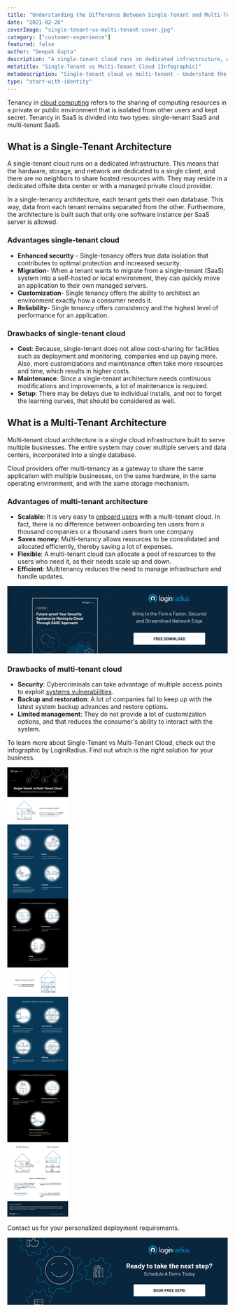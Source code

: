 ```yaml
---
title: "Understanding the Difference Between Single-Tenant and Multi-Tenant Cloud [Infographic]"
date: "2021-02-26"
coverImage: "single-tenant-vs-multi-tenant-cover.jpg"
category: ["customer-experience"]
featured: false 
author: "Deepak Gupta"
description: "A single-tenant cloud runs on dedicated infrastructure, while a multi-tenant cloud is a single cloud infrastructure built to serve multiple businesses. Check out the infographic by LoginRadius to understand the difference between the two and find out which is the right solution for your business."
metatitle: "Single-Tenant vs Multi-Tenant Cloud [Infographic]"
metadescription: "Single-tenant cloud vs multi-tenant - Understand the difference between SAAS architecture. Check out the infographic to find the right solution for your business."
type: "start-with-identity"
---
```



Tenancy in [cloud computing](https://www.loginradius.com/blog/start-with-identity/2021/01/identity-management-in-cloud-computing/) refers to the sharing of computing resources in a private or public environment that is isolated from other users and kept secret. Tenancy in SaaS is divided into two types: single-tenant SaaS and multi-tenant SaaS.


## What is a Single-Tenant Architecture

A single-tenant cloud runs on a dedicated infrastructure. This means that the hardware, storage, and network are dedicated to a single client, and there are no neighbors to share hosted resources with. They may reside in a dedicated offsite data center or with a managed private cloud provider. 

In a single-tenancy architecture, each tenant gets their own database. This way, data from each tenant remains separated from the other. Furthermore, the architecture is built such that only one software instance per SaaS server is allowed. 


### Advantages single-tenant cloud 



*   **Enhanced security** - Single-tenancy offers true data isolation that contributes to optimal protection and increased security. 
*   **Migration**- When a tenant wants to migrate from a single-tenant (SaaS) system into a self-hosted or local environment, they can quickly move an application to their own managed servers. 
*   **Customization**- Single tenancy offers the ability to architect an environment exactly how a consumer needs it. 
*   **Reliability**- Single tenancy offers consistency and the highest level of performance for an application.


### Drawbacks of single-tenant cloud 



*   **Cost**: Because, single-tenant does not allow cost-sharing for facilities such as deployment and monitoring, companies end up paying more. Also, more customizations and maintenance often take more resources and time, which results in higher costs.
*   **Maintenance**: Since a single-tenant architecture needs continuous modifications and improvements, a lot of maintenance is required. 
*   **Setup**: There may be delays due to individual installs, and not to forget the learning curves, that should be considered as well. 


## What is a Multi-Tenant Architecture 

Multi-tenant cloud architecture is a single cloud infrastructure built to serve multiple businesses. The entire system may cover multiple servers and data centers, incorporated into a single database. 

Cloud providers offer multi-tenancy as a gateway to share the same application with multiple businesses, on the same hardware, in the same operating environment, and with the same storage mechanism. 


### Advantages of multi-tenant architecture



*   **Scalable**: It is very easy to [onboard users](https://www.loginradius.com/blog/start-with-identity/2021/01/user-onboarding-revamp-application/) with a multi-tenant cloud. In fact, there is no difference between onboarding ten users from a thousand companies or a thousand users from one company.
*   **Saves money**: Multi-tenancy allows resources to be consolidated and allocated efficiently, thereby saving a lot of expenses. 
*   **Flexible**: A multi-tenant cloud can allocate a pool of resources to the users who need it, as their needs scale up and down.
*   **Efficient**: Multitenancy reduces the need to manage infrastructure and handle updates. 

[![Future-proof-your-security](Future-proof-your-security.png)](https://www.loginradius.com/resource/cloud-security-system-sase-whitepaper)



### Drawbacks of multi-tenant cloud 



*   **Security**: Cybercriminals can take advantage of multiple access points to exploit [systems vulnerabilities](https://www.loginradius.com/blog/start-with-identity/2021/01/7-web-app-sec-threats/). 
*   **Backup and restoration**: A lot of companies fail to keep up with the latest system backup advances and restore options. 
*   **Limited management**: They do not provide a lot of customization options, and that reduces the consumer's ability to interact with the system.

To learn more about Single-Tenant vs Multi-Tenant Cloud, check out the infographic by LoginRadius. Find out which is the right solution for your business. 




![single-tenant-vs-multi-tenant-infographic](single-tenant-vs-multi-tenant-infographic.png) 

Contact us for your personalized deployment requirements.

[![LoginRadius Book a Demo](book-a-demo-loginradius.png)](https://www.loginradius.com/book-a-demo/)
